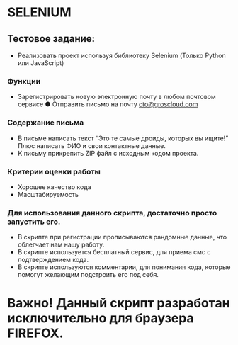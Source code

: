 # SELENIUM
## Тестовое задание:
- Реализовать проект используя библиотеку Selenium 
 (Только Python или JavaScript) 
### Функции 
- Зарегистрировать новую электронную почту в любом почтовом сервисе ● Отправить письмо на почту cto@groscloud.com 
### Содержание письма 
- В письме написать текст “Это те самые дроиды, которых вы ищите!” Плюс написать ФИО и свои контактные данные. 
- К письму прикрепить ZIP файл с исходным кодом проекта. 
### Критерии оценки работы 
- Хорошее качество кода 
- Масштабируемость 

### Для использования данного скрипта, достаточно просто запустить его.
- В скрипте при регистрации прописываются рандомные данные, что облегчает нам нашу работу.
- В скрипте используется бесплатный сервис, для приема смс с подтверждением кода.
- В скрипте используются комментарии, для понимания кода, которые помогут желающим подстроить его под себя.
# Важно! Данный скрипт разработан исключительно для браузера FIREFOX.